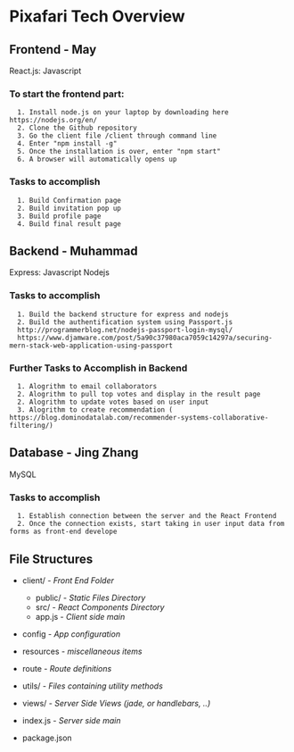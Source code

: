 # Pixafari Tech Overview

## Frontend - May

React.js: Javascript

### To start the frontend part:

      1. Install node.js on your laptop by downloading here https://nodejs.org/en/
      2. Clone the Github repository
      3. Go the client file /client through command line
      4. Enter "npm install -g"
      5. Once the installation is over, enter "npm start"
      6. A browser will automatically opens up

### Tasks to accomplish

      1. Build Confirmation page
      2. Build invitation pop up
      3. Build profile page
      4. Build final result page

## Backend - Muhammad

Express: Javascript
Nodejs

### Tasks to accomplish

      1. Build the backend structure for express and nodejs
      2. Build the authentification system using Passport.js
      http://programmerblog.net/nodejs-passport-login-mysql/
      https://www.djamware.com/post/5a90c37980aca7059c14297a/securing-mern-stack-web-application-using-passport

### Further Tasks to Accomplish in Backend

      1. Alogrithm to email collaborators
      2. Alogrithm to pull top votes and display in the result page
      2. Alogrithm to update votes based on user input
      3. Alogrithm to create recommendation ( https://blog.dominodatalab.com/recommender-systems-collaborative-filtering/)

## Database - Jing Zhang

MySQL

### Tasks to accomplish

      1. Establish connection between the server and the React Frontend
      2. Once the connection exists, start taking in user input data from forms as front-end develope

## File Structures

- client/ _- Front End Folder_

  - public/ - _Static Files Directory_
  - src/ - _React Components Directory_
  - app.js - _Client side main_

- config _- App configuration_
- resources _- miscellaneous items_
- route _- Route definitions_
- utils/ _- Files containing utility methods_
- views/ _- Server Side Views (jade, or handlebars, ..)_
- index.js - _Server side main_
- package.json
